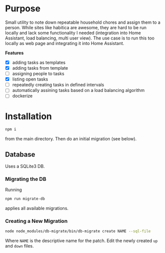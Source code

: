 # Purpose
Small utility to note down repeatable household chores and assign them to a person. While sites like habitica are awesome, they are hard to be run locally and lack some functionality I needed (integration into Home Assistant, load balancing, multi user view). The use case is to run this too locally as web page and integrating it into Home Assistant.

**Features**
- [x] adding tasks as templates
- [x] adding tasks from template
- [ ] assigning people to tasks
- [x] listing open tasks
- [ ] repeatedly creating tasks in defined intervals
- [ ] automatically assining tasks based on a load balancing algorithm
- [ ] dockerize      

# Installation
```sh
npm i
```
from the main directory. Then do an initial migration (see below).

## Database
Uses a SQLite3 DB.

### Migrating the DB
Running

```sh
npm run migrate-db
```

applies all available migrations.

### Creating a New Migration

```sh
node node_modules/db-migrate/bin/db-migrate create NAME --sql-file
```

Where `NAME` is the descriptive name for the patch. Edit the newly created `up` and `down` files.
